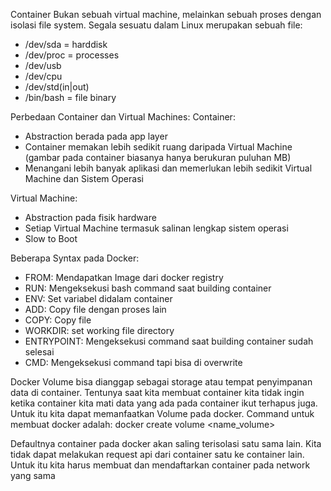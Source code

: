 Container Bukan sebuah virtual machine, melainkan sebuah proses dengan isolasi file system. Segala sesuatu dalam Linux merupakan sebuah file:
- /dev/sda = harddisk
- /dev/proc = processes
- /dev/usb
- /dev/cpu
- /dev/std(in|out)
- /bin/bash = file binary

Perbedaan Container dan Virtual Machines:
Container:
- Abstraction berada pada app layer
- Container memakan lebih sedikit ruang daripada Virtual Machine (gambar pada container biasanya hanya berukuran puluhan MB)
- Menangani lebih banyak aplikasi dan memerlukan lebih sedikit Virtual Machine dan Sistem Operasi

Virtual Machine:
- Abstraction pada fisik hardware
- Setiap Virtual Machine termasuk salinan lengkap sistem operasi
- Slow to Boot

Beberapa Syntax pada Docker:
- FROM: Mendapatkan Image dari docker registry
- RUN: Mengeksekusi bash command saat building container
- ENV: Set variabel didalam container
- ADD: Copy file dengan proses lain
- COPY: Copy file
- WORKDIR: set working file directory
- ENTRYPOINT: Mengeksekusi command saat building container sudah selesai
- CMD: Mengeksekusi command tapi bisa di overwrite

Docker Volume bisa dianggap sebagai storage atau tempat penyimpanan data di container. Tentunya saat kita membuat container kita tidak ingin ketika container kita mati data yang ada pada container ikut terhapus juga. Untuk itu kita dapat memanfaatkan Volume pada docker. Command untuk membuat docker adalah: docker create volume <name_volume>

Defaultnya container pada docker akan saling terisolasi satu sama lain. Kita tidak dapat melakukan request api dari container satu ke container lain. Untuk itu kita harus membuat dan mendaftarkan container pada network yang sama